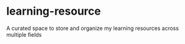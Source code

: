 # learning-resource
A curated space to store and organize my learning resources across multiple fields
